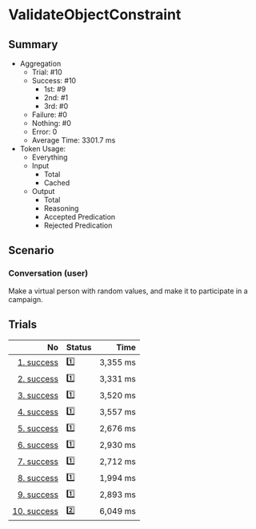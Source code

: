 # ValidateObjectConstraint
## Summary
  - Aggregation
    - Trial: #10
    - Success: #10
      - 1st: #9
      - 2nd: #1
      - 3rd: #0
    - Failure: #0
    - Nothing: #0
    - Error: 0
    - Average Time: 3301.7 ms
  - Token Usage:
    - Everything
    - Input
      - Total
      - Cached
    - Output
      - Total
      - Reasoning
      - Accepted Predication
      - Rejected Predication

## Scenario
### Conversation (user)
Make a virtual person with random values,
and make it to participate in a campaign.

## Trials
No | Status | Time
---:|:-------|------:
[1. success](./trials/1.success.json) | 1️⃣ | 3,355 ms
[2. success](./trials/2.success.json) | 1️⃣ | 3,331 ms
[3. success](./trials/3.success.json) | 1️⃣ | 3,520 ms
[4. success](./trials/4.success.json) | 1️⃣ | 3,557 ms
[5. success](./trials/5.success.json) | 1️⃣ | 2,676 ms
[6. success](./trials/6.success.json) | 1️⃣ | 2,930 ms
[7. success](./trials/7.success.json) | 1️⃣ | 2,712 ms
[8. success](./trials/8.success.json) | 1️⃣ | 1,994 ms
[9. success](./trials/9.success.json) | 1️⃣ | 2,893 ms
[10. success](./trials/10.success.json) | 2️⃣ | 6,049 ms